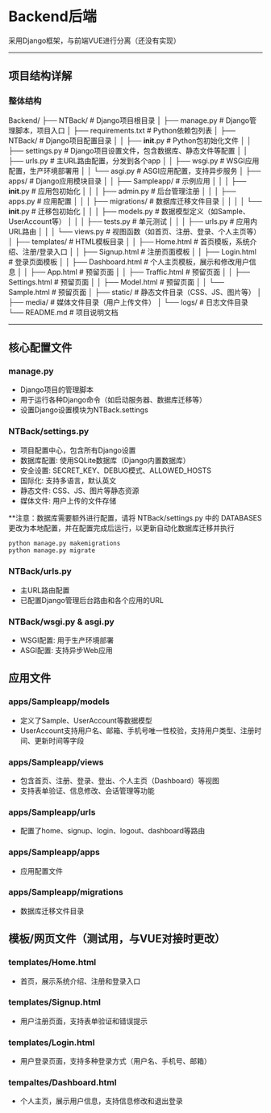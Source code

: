 # Backend后端
采用Django框架，与前端VUE进行分离（还没有实现）

---

## 项目结构详解

### 整体结构
Backend/ 
├── NTBack/                          # Django项目根目录 
│   ├── manage.py                    # Django管理脚本，项目入口
│   ├── requirements.txt             # Python依赖包列表
│   ├── NTBack/                      # Django项目配置目录 
│   │   ├── __init__.py              # Python包初始化文件
│   │   ├── settings.py              # Django项目设置文件，包含数据库、静态文件等配置
│   │   ├── urls.py                  # 主URL路由配置，分发到各个app
│   │   ├── wsgi.py                  # WSGI应用配置，生产环境部署用
│   │   └── asgi.py                  # ASGI应用配置，支持异步服务
│   ├── apps/                        # Django应用模块目录
│   │   ├── Sampleapp/               # 示例应用
│   │   │   ├── __init__.py          # 应用包初始化
│   │   │   ├── admin.py             # 后台管理注册
│   │   │   ├── apps.py              # 应用配置
│   │   │   ├── migrations/          # 数据库迁移文件目录
│   │   │   │   └── __init__.py      # 迁移包初始化
│   │   │   ├── models.py            # 数据模型定义（如Sample、UserAccount等）
│   │   │   ├── tests.py             # 单元测试
│   │   │   ├── urls.py              # 应用内URL路由
│   │   │   └── views.py             # 视图函数（如首页、注册、登录、个人主页等）
│   ├── templates/                   # HTML模板目录
│   │   ├── Home.html                # 首页模板，系统介绍、注册/登录入口
│   │   ├── Signup.html              # 注册页面模板
│   │   ├── Login.html               # 登录页面模板
│   │   ├── Dashboard.html           # 个人主页模板，展示和修改用户信息
│   │   ├── App.html                 # 预留页面
│   │   ├── Traffic.html             # 预留页面
│   │   ├── Settings.html            # 预留页面
│   │   ├── Model.html               # 预留页面
│   │   └── Sample.html              # 预留页面
│   ├── static/                      # 静态文件目录（CSS、JS、图片等）
│   ├── media/                       # 媒体文件目录（用户上传文件）
│   └── logs/                        # 日志文件目录
└── README.md                        # 项目说明文档

---

## 核心配置文件

### manage.py
- Django项目的管理脚本
- 用于运行各种Django命令（如启动服务器、数据库迁移等）
- 设置Django设置模块为NTBack.settings

### NTBack/settings.py
- 项目配置中心，包含所有Django设置
- 数据库配置: 使用SQLite数据库（Django内置数据库）
- 安全设置: SECRET_KEY、DEBUG模式、ALLOWED_HOSTS
- 国际化: 支持多语言，默认英文
- 静态文件: CSS、JS、图片等静态资源
- 媒体文件: 用户上传的文件存储

**注意：数据库需要额外进行配置，请将 NTBack/settings.py 中的 DATABASES 更改为本地配置，并在配置完成后运行，以更新自动化数据库迁移并执行
```bash
python manage.py makemigrations
python manage.py migrate
```

### NTBack/urls.py
- 主URL路由配置
- 已配置Django管理后台路由和各个应用的URL

### NTBack/wsgi.py & asgi.py
- WSGI配置: 用于生产环境部署
- ASGI配置: 支持异步Web应用

## 应用文件

### apps/Sampleapp/models
- 定义了Sample、UserAccount等数据模型
- UserAccount支持用户名、邮箱、手机号唯一性校验，支持用户类型、注册时间、更新时间等字段

### apps/Sampleapp/views
- 包含首页、注册、登录、登出、个人主页（Dashboard）等视图
- 支持表单验证、信息修改、会话管理等功能

### apps/Sampleapp/urls
- 配置了home、signup、login、logout、dashboard等路由

### apps/Sampleapp/apps
- 应用配置文件

### apps/Sampleapp/migrations
- 数据库迁移文件目录

## 模板/网页文件（测试用，与VUE对接时更改）

### templates/Home.html
- 首页，展示系统介绍、注册和登录入口

### templates/Signup.html
- 用户注册页面，支持表单验证和错误提示

### templates/Login.html
- 用户登录页面，支持多种登录方式（用户名、手机号、邮箱）

### tempaltes/Dashboard.html
- 个人主页，展示用户信息，支持信息修改和退出登录
